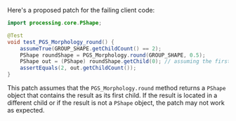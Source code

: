 Here's a proposed patch for the failing client code:

```java
import processing.core.PShape;

@Test
void test_PGS_Morphology_round() {
    assumeTrue(GROUP_SHAPE.getChildCount() == 2);
    PShape roundShape = PGS_Morphology.round(GROUP_SHAPE, 0.5);
    PShape out = (PShape) roundShape.getChild(0); // assuming the first child is the result
    assertEquals(2, out.getChildCount());
}
```

This patch assumes that the `PGS_Morphology.round` method returns a `PShape` object that contains the result as its first child. If the result is located in a different child or if the result is not a `PShape` object, the patch may not work as expected.
